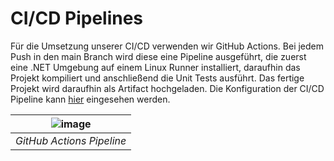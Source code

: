 # CI/CD Pipelines
Für die Umsetzung unserer CI/CD verwenden wir GitHub Actions. 
Bei jedem Push in den main Branch wird diese eine Pipeline ausgeführt, die zuerst eine .NET Umgebung auf einem Linux Runner installiert, daraufhin das Projekt kompiliert und anschließend die Unit Tests ausführt. 
Das fertige Projekt wird daraufhin als Artifact hochgeladen. 
Die Konfiguration der CI/CD Pipeline kann [hier](https://github.com/Chrissi-Ruege/HealthKeeper/blob/main/.github/workflows/dotnet.yml) eingesehen werden.

| ![image](https://github.com/Chrissi-Ruege/HealthKeeper/assets/20227840/f4692572-11ae-4cba-80c1-a9061f079af6) | 
|:--:| 
| *GitHub Actions Pipeline* |
